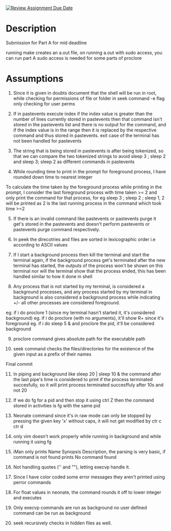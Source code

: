 [![Review Assignment Due Date](https://classroom.github.com/assets/deadline-readme-button-24ddc0f5d75046c5622901739e7c5dd533143b0c8e959d652212380cedb1ea36.svg)](https://classroom.github.com/a/76mHqLr5)
# Description

Submission for Part A for mid deadline

running make creates an a.out file, on running a.out with sudo access, you can run part A
sudo access is needed for some parts of proclore

# Assumptions

1. Since it is given in doubts document that the shell will be run in root, while checking for permissions of file or folder in seek command -e flag only checking for user perms

2. If in pastevents execute index if the index value is greater than the number of lines currently stored in pastevents then that command isn't stored in the pastevents list and there is no output for the command, and if the index value is in the range then it is replaced by the respective command and thus stored in pastevents. exit case of the terminal has not been handled for pastevents

3. The string that is being stored in pastevents is after being tokenized, so that we can compare the two tokenized strings to avoid 
sleep 3 ; sleep 2 and sleep 3; sleep 2 as different commands in pastevents

4. While rounding time to print in the prompt for foreground process, I have rounded down time to nearest integer

To calculate the time taken by the foreground process while printing in the prompt, I consider the last foreground process with time taken >= 2 and only print the command for that process,
for eg sleep 3 ; sleep 2 ; sleep 1,
2 will be printed as 2 is the last running process in the command which took time >=2

5. If there is an invalid command like pastevents <some string> or pastevents purge <some random string> it get's stored in the pastevents and doesn't perform pastevents or pastevents purge command respectively.

6. In peek the direcotries and files are sorted in lexicographic order i.e according to ASCII values
 
7. If I start a background process then kill the terminal and start the terminal again, if the background process get's terminated after the new terminal has started, the outputs of the process won't be shown on this terminal nor will the terminal show that the process ended, this has been handled similar to how it done in shell

8. Any process that is not started by my terminal, is considered a background processes, and any process started by my terminal in background is also considered a background process while indicating +/- all other processes are considered foreground.

eg. if i do proclore 1 (since my terminal hasn't started it, it's considered background)
eg. if i do proclore (with no arguments), it'll show R+ since it's foreground
eg. if i do sleep 5 & and proclore the pid, it'll be considered background

9. proclore command gives absolute path for the executable path

10. seek command checks the files/directories for the existence of the given input as a prefix of their names  

Final commit

11. In piping and background like sleep 20 | sleep 10 & the command after the last pipe's time is considered to print if the process terminated succesfully, so it will print process terminated succesffuly after 10s and not 20

12. If we do fg for a pid and then stop it using ctrl Z then the command stored in activities is fg <pid> with the same pid

13. Neonate command since it's in raw mode can only be stopped by pressing the given key 'x' without caps, it will not get modified by ctr c ctr d

14. only vim doesn't work properly while running in background and while running it using fg

15. iMan only prints Name Synopsis Description, the parsing is very basic, if command is not found prints No command found

16. Not handling quotes ('' and ""), letting execvp handle it.

17. Since I have color coded some error messages they aren't printed using perror commands

18. For float values in neonate, the command rounds it off to lower integer and executes

19. Only execvp commands are run as background no user defined command can be run as background

20. seek recursively checks in hidden files as well.